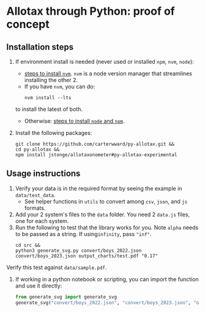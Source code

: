 # Allotax through Python: proof of concept

## Installation steps

1. If environment install is needed (never used or installed `npm`, `nvm`, `node`):
    - [steps to install `nvm`](https://github.com/nvm-sh/nvm?tab=readme-ov-file#installing-and-updating). `nvm` is a node version manager that streamlines installing the other 2.
    - If you have `nvm`, you can do:
        ```shell
        nvm install --lts
        ```
    to install the latest of both.
    - Otherwise: [steps to install `node` and `npm`](https://docs.npmjs.com/downloading-and-installing-node-js-and-npm).


1. Install the following packages:
    ```shell
    git clone https://github.com/carterwward/py-allotax.git &&
    cd py-allotax &&
    npm install jstonge/allotaxonometer#py-allotax-experimental
    ```

## Usage instructions
1. Verify your data is in the required format by seeing the example in `data/test_data`.
    - See helper functions in `utils` to convert among `csv`, `json`, and `js` formats.
1. Add your 2 system's files to the `data` folder. You need 2 `data.js` files, one for each system.
1. Run the following to test that the library works for you. Note `alpha` needs to be passed as a string. If using`infinity`, pass `"inf"`.
    ```shell
    cd src &&
    python3 generate_svg.py convert/boys_2022.json convert/boys_2023.json output_charts/test.pdf "0.17"
    ```
Verify this test against `data/sample.pdf`.
1. If working in a python notebook or scripting, you can import the function and use it directly:
    ```python
    from generate_svg import generate_svg
    generate_svg("convert/boys_2022.json", "convert/boys_2023.json", "output_charts/test.pdf", "0.17")
    ```